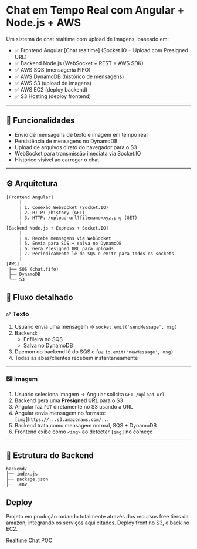 # Chat em Tempo Real com Angular + Node.js + AWS

Um sistema de chat realtime com upload de imagens, baseado em:

- ✅ Frontend Angular [Chat realtime] (Socket.IO + Upload com Presigned URL)
- ✅ Backend Node.js (WebSocket + REST + AWS SDK)
- ✅ AWS SQS (mensageria FIFO)
- ✅ AWS DynamoDB (histórico de mensagens)
- ✅ AWS S3 (upload de imagens)
- ✅ AWS EC2 (deploy backend)
- ✅ S3 Hosting (deploy frontend)

---

## 🚀 Funcionalidades

- Envio de mensagens de texto e imagem em tempo real
- Persistência de mensagens no DynamoDB
- Upload de arquivos direto do navegador para o S3
- WebSocket para transmissão imediata via Socket.IO
- Histórico visível ao carregar o chat

---

## ⚙️ Arquitetura

```plaintext
[Frontend Angular]
     |
     | 1. Conexão WebSocket (Socket.IO)
     | 2. HTTP: /history (GET)
     | 3. HTTP: /upload-url?filename=xyz.png (GET)
     |
[Backend Node.js + Express + Socket.IO]
     |
     | 4. Recebe mensagens via WebSocket
     | 5. Envia para SQS + salva no DynamoDB
     | 6. Gera Presigned URL para uploads
     | 7. Periodicamente lê da SQS e emite para todos os sockets
     |
[AWS]
 ├── SQS (chat.fifo)
 ├── DynamoDB
 └── S3
```

## 🔁 Fluxo detalhado

### ✅ Texto

1. Usuário envia uma mensagem → `socket.emit('sendMessage', msg)`
2. Backend:
   - Enfileira no SQS
   - Salva no DynamoDB
3. Daemon do backend lê do SQS e faz `io.emit('newMessage', msg)`
4. Todas as abas/clientes recebem instantaneamente

---

### 🖼️ Imagem

1. Usuário seleciona imagem → Angular solicita `GET /upload-url`
2. Backend gera uma **Presigned URL** para o S3
3. Angular faz `PUT` diretamente no S3 usando a URL
4. Angular envia mensagem no formato: `[img]https://...s3.amazonaws.com/...`
5. Backend trata como mensagem normal, SQS + DynamoDB
6. Frontend exibe como `<img>` ao detectar `[img]` no começo

---

## 📁 Estrutura do Backend

```
backend/
├── index.js
├── package.json
├── .env
```

## Deploy

Projeto em produção rodando totalmente através dos recursos free tiers da amazon, integrando os serviços aqui citados. Deploy front no S3, e back no EC2.

[Realtime Chat POC](http://realtime-chat-front.s3-website-us-east-1.amazonaws.com)
